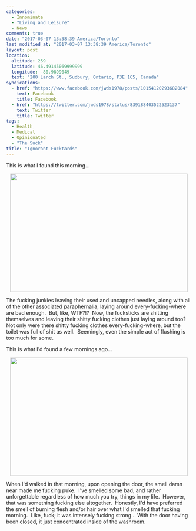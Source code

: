 ```yaml
---
categories:
  - Innominate
  - "Living and Leisure"
  - News
comments: true
date: "2017-03-07 13:38:39 America/Toronto"
last_modified_at: "2017-03-07 13:38:39 America/Toronto"
layout: post
location:
  altitude: 259
  latitude: 46.49145069999999
  longitude: -80.9899049
  text: "200 Larch St., Sudbury, Ontario, P3E 1C5, Canada"
syndications:
  - href: "https://www.facebook.com/jwds1978/posts/10154120293682084"
    text: Facebook
    title: Facebook
  - href: "https://twitter.com/jwds1978/status/839188403522523137"
    text: Twitter
    title: Twitter
tags:
  - Health
  - Medical
  - Opinionated
  - "The Suck"
title: "Ignorant Fucktards"
---
```


This is what I found this morning&hellip;

<a href="{{ site.uri.assets }}/blog/2017/03/07/ignorant-fucktards/2017-03-07_06-25-05_03-02.jpeg" target="_blank" title="">
  <img alt="" height="321" src="{{ site.uri.assets }}/blog/2017/03/07/ignorant-fucktards/2017-03-07_06-25-05_03-02_482x321.jpg" style="border: 0px; display: block; margin-left: auto; margin-right: auto;" width="482" />
</a>

The fucking junkies leaving their used and uncapped needles, along with all of the other associated paraphernalia, laying around every-fucking-where are bad
enough.&nbsp; But, like, WTF?!?&nbsp; Now, the fucksticks are shitting themselves and leaving their shitty fucking clothes just laying around too?&nbsp; Not
only were there shitty fucking clothes every-fucking-where, but the toilet was full of shit as well.&nbsp; Seemingly, even the simple act of flushing is too
much for some.

This is what I'd found a few mornings ago&hellip;

<a href="{{ site.uri.assets }}/blog/2017/03/07/ignorant-fucktards/2017-03-02_06-30-22_03-02.jpeg" target="_blank" title="">
  <img alt="" height="321" src="{{ site.uri.assets }}/blog/2017/03/07/ignorant-fucktards/2017-03-02_06-30-22_03-02_482x321.jpg" style="border: 0px; display: block; margin-left: auto; margin-right: auto;" width="482" />
</a>

When I'd walked in that morning, upon opening the door, the smell damn near made me fucking puke.&nbsp; I've smelled some bad, and rather unforgettable
regardless of how much you try, things in my life.&nbsp; However, that was something fucking else altogether.&nbsp; Honestly, I'd have preferred the smell
of burning flesh and/or hair over what I'd smelled that fucking morning.&nbsp; Like, fuck; it was intensely fucking strong&hellip; With the door having been
closed, it just concentrated inside of the washroom.
